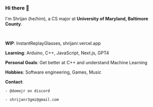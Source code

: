 ### Hi there 👋

I'm Shrijan (he/him), a CS major at **University of Maryland, Baltimore County**.

&nbsp;

**WIP**: InstantReplayGlasses, shrijanr.vercel.app

**Learning**: Arduino, C++, JavaScript, Next.js, GPT4

**Personal Goals**: Get better at C++ and understand Machine Learning

**Hobbies**: Software engineering, Games, Music

**Contact**:

    - @domojr on discord 
    
    - shrijanr3gmi@gmail.com
